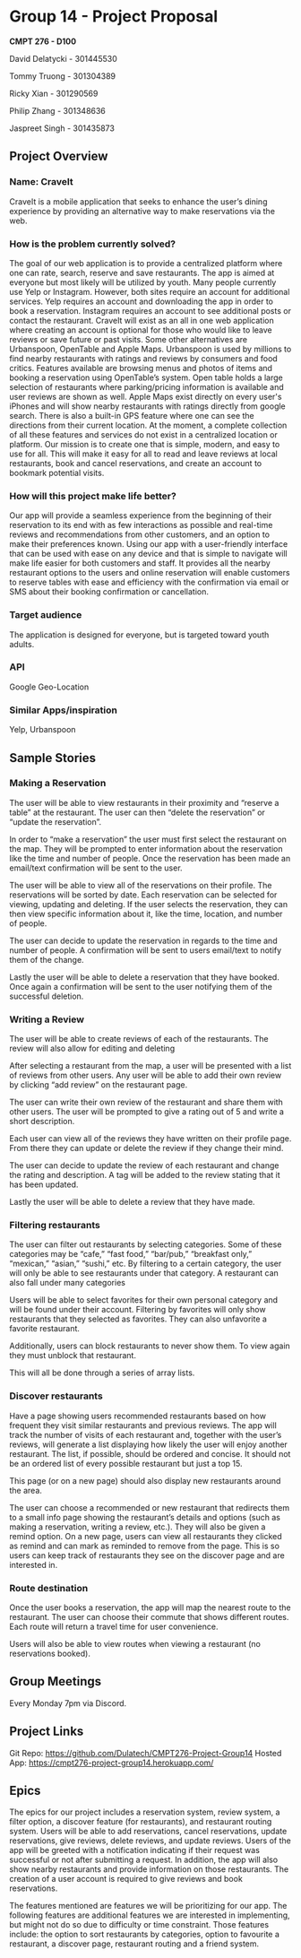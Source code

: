 # Group 14 - Project Proposal
**CMPT 276 - D100**

David Delatycki - 301445530

Tommy Truong - 301304389

Ricky Xian -  301290569

Philip Zhang - 301348636

Jaspreet Singh - 301435873

## Project Overview

### Name: CraveIt
CraveIt is a mobile application that seeks to enhance the user’s dining experience by providing an alternative way to make reservations via the web.

### How is the problem currently solved?
The goal of our web application is to provide a centralized platform where one can rate, search,  reserve and save restaurants. The app is aimed at everyone but most likely will be utilized by youth. Many people currently use Yelp or Instagram. However, both sites require an account for additional services. Yelp requires an account and downloading the app in order to book a reservation. Instagram requires an account to see additional posts or contact the restaurant. CraveIt will exist as an all in one web application where creating an account is optional for those who would like to leave reviews or save future or past visits.
Some other alternatives are Urbanspoon, OpenTable and Apple Maps. Urbanspoon is used by millions to find nearby restaurants with ratings and reviews by consumers and food critics. Features available are browsing menus and photos of items and booking a reservation using OpenTable’s system. Open table holds a large selection of restaurants where parking/pricing information is available and user reviews are shown as well. Apple Maps exist directly on every user's iPhones and will show nearby restaurants with ratings directly from google search. There is also a built-in GPS feature where one can see the directions from their current location.
At the moment, a complete collection of all these features and services do not exist in a centralized location or platform. Our mission is to create one that is simple, modern, and easy to use for all. This will make it easy for all to read and leave reviews at local restaurants, book and cancel reservations, and create an account to bookmark potential visits.
 
 
### How will this project make life better?
Our app will provide a seamless experience from the beginning of their reservation to its end with as few interactions as possible and  real-time reviews and recommendations from other customers, and an option to make their preferences known. Using our app with a user-friendly interface that can be used with ease on any device and that is simple to navigate will make life easier for both customers and staff. It provides all the nearby restaurant options to the users and online reservation will enable customers to reserve tables with ease and efficiency with the confirmation via email or SMS about their booking confirmation or cancellation. 

### Target audience
The application is designed for everyone, but is targeted toward youth adults.

### API 
Google Geo-Location

### Similar Apps/inspiration
Yelp, Urbanspoon

## Sample Stories
### Making a Reservation
The user will be able to view restaurants in their proximity and “reserve a table” at the restaurant. The user can then “delete the reservation” or “update the reservation”.

In order to “make a reservation” the user must first select the restaurant on the map. They will be prompted to enter information about the reservation like the time and number of people. Once the reservation has been made an email/text confirmation will be sent to the user.

The user will be able  to view all of the reservations on their profile. The reservations will be sorted by date. Each reservation can be selected for viewing, updating and deleting.
If the user selects the reservation, they can then view specific information about it, like the time, location, and number of people.

The user can decide to update the reservation in regards to the time and number of people. A confirmation will be sent to users email/text to notify them of the change.

Lastly the user will be able to delete a reservation that they have booked. Once again a confirmation will be sent to the user notifying them of the successful deletion.
 
### Writing a Review
The user will be able to create reviews of each of the restaurants. The review will also allow for editing and deleting

After selecting a restaurant from the map, a user will be presented with a list of reviews from other users. Any user will be able to add their own review by clicking “add review” on the restaurant page.

The user can write their own review of the restaurant and share them with other users. The user will be prompted to give a rating out of 5 and write a short description.

Each user can view all of the reviews they have written on their profile page. From there they can update or delete the review if they change their mind.

The user can decide to update the review of each restaurant and change the rating and description. A tag will be added to the review stating that it has been updated.

Lastly the user will be able to delete a review that they have made.
 
### Filtering restaurants 
The user can filter out restaurants by selecting categories. Some of these categories may be “cafe,” “fast food,” “bar/pub,” “breakfast only,” “mexican,” “asian,” “sushi,” etc. By filtering to a certain category, the user will only be able to see restaurants under that category. A restaurant can also fall under many categories

Users will be able to select favorites for their own personal category and will be found under their account. Filtering by favorites will only show restaurants that they selected as favorites. They can also unfavorite a favorite restaurant.

Additionally, users can block restaurants to never show them. To view again they must unblock that restaurant.

This will all be done through a series of array lists.
 
### Discover restaurants
Have a page showing users recommended restaurants based on how frequent they visit similar restaurants and previous reviews. The app will track the number of visits of each restaurant and, together with the user’s reviews, will generate a list displaying how likely the user will enjoy another restaurant. The list, if possible, should be ordered and concise. It should not be an ordered list of every possible restaurant but just a top 15.

This page (or on a new page) should also display new restaurants around the area. 

The user can choose a recommended or new restaurant that redirects them to a small info page showing the restaurant’s details and options (such as making a reservation, writing a review, etc.). They will also be given a remind option. On a new page, users can view all restaurants they clicked as remind and can mark as reminded to remove from the page. This is so users can keep track of restaurants they see on the discover page and are interested in.
 
### Route destination
Once the user books a reservation, the app will map the nearest route to the restaurant. The user can choose their commute that shows different routes. Each route will return a travel time for user convenience. 

Users will also be able to view routes when viewing a restaurant (no reservations booked).

## Group Meetings
Every Monday 7pm via Discord.

## Project Links
Git Repo: https://github.com/Dulatech/CMPT276-Project-Group14
Hosted App: https://cmpt276-project-group14.herokuapp.com/

## Epics
The epics for our project includes a reservation system, review system, a filter option, a discover feature (for restaurants), and restaurant routing system.  Users will be able to add reservations, cancel reservations, update reservations, give reviews, delete reviews, and update reviews. Users of the app will be greeted with a notification indicating if their request was successful or not after submitting a request. In addition, the app will also show nearby restaurants and provide information on those restaurants. The creation of a user account is required to give reviews and book reservations.

The features mentioned are features we will be prioritizing for our app. The following features are additional features we are interested in implementing, but might not do so due to difficulty or time constraint. Those features include: the option to sort restaurants by categories, option to favourite a restaurant, a discover page, restaurant routing and a friend system.

